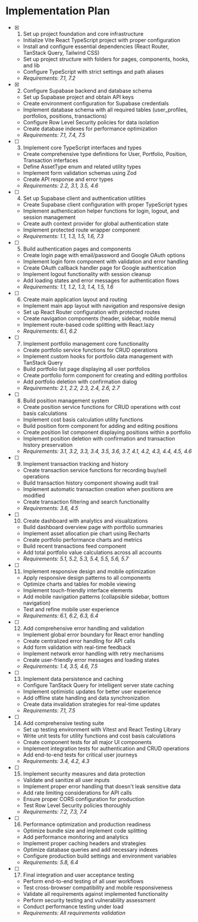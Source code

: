 # Implementation Plan

- [x] 1. Set up project foundation and core infrastructure

  - Initialize Vite React TypeScript project with proper configuration
  - Install and configure essential dependencies (React Router, TanStack Query, Tailwind CSS)
  - Set up project structure with folders for pages, components, hooks, and lib
  - Configure TypeScript with strict settings and path aliases
  - _Requirements: 7.1, 7.2_

- [x] 2. Configure Supabase backend and database schema

  - Set up Supabase project and obtain API keys
  - Create environment configuration for Supabase credentials
  - Implement database schema with all required tables (user_profiles, portfolios, positions, transactions)
  - Configure Row Level Security policies for data isolation
  - Create database indexes for performance optimization
  - _Requirements: 7.1, 7.4, 7.5_

- [ ] 3. Implement core TypeScript interfaces and types

  - Create comprehensive type definitions for User, Portfolio, Position, Transaction interfaces
  - Define AssetType enum and related utility types
  - Implement form validation schemas using Zod
  - Create API response and error types
  - _Requirements: 2.2, 3.1, 3.5, 4.6_

- [ ] 4. Set up Supabase client and authentication utilities

  - Create Supabase client configuration with proper TypeScript types
  - Implement authentication helper functions for login, logout, and session management
  - Create auth context provider for global authentication state
  - Implement protected route wrapper component
  - _Requirements: 1.1, 1.3, 1.5, 1.6, 7.3_

- [ ] 5. Build authentication pages and components

  - Create login page with email/password and Google OAuth options
  - Implement login form component with validation and error handling
  - Create OAuth callback handler page for Google authentication
  - Implement logout functionality with session cleanup
  - Add loading states and error messages for authentication flows
  - _Requirements: 1.1, 1.2, 1.3, 1.4, 1.5, 1.6_

- [ ] 6. Create main application layout and routing

  - Implement main app layout with navigation and responsive design
  - Set up React Router configuration with protected routes
  - Create navigation components (header, sidebar, mobile menu)
  - Implement route-based code splitting with React.lazy
  - _Requirements: 6.1, 6.2_

- [ ] 7. Implement portfolio management core functionality

  - Create portfolio service functions for CRUD operations
  - Implement custom hooks for portfolio data management with TanStack Query
  - Build portfolio list page displaying all user portfolios
  - Create portfolio form component for creating and editing portfolios
  - Add portfolio deletion with confirmation dialog
  - _Requirements: 2.1, 2.2, 2.3, 2.4, 2.6, 2.7_

- [ ] 8. Build position management system

  - Create position service functions for CRUD operations with cost basis calculations
  - Implement cost basis calculation utility functions
  - Build position form component for adding and editing positions
  - Create position list component displaying positions within a portfolio
  - Implement position deletion with confirmation and transaction history preservation
  - _Requirements: 3.1, 3.2, 3.3, 3.4, 3.5, 3.6, 3.7, 4.1, 4.2, 4.3, 4.4, 4.5, 4.6_

- [ ] 9. Implement transaction tracking and history

  - Create transaction service functions for recording buy/sell operations
  - Build transaction history component showing audit trail
  - Implement automatic transaction creation when positions are modified
  - Create transaction filtering and search functionality
  - _Requirements: 3.6, 4.5_

- [ ] 10. Create dashboard with analytics and visualizations

  - Build dashboard overview page with portfolio summaries
  - Implement asset allocation pie chart using Recharts
  - Create portfolio performance charts and metrics
  - Build recent transactions feed component
  - Add total portfolio value calculations across all accounts
  - _Requirements: 5.1, 5.2, 5.3, 5.4, 5.5, 5.6, 5.7_

- [ ] 11. Implement responsive design and mobile optimization

  - Apply responsive design patterns to all components
  - Optimize charts and tables for mobile viewing
  - Implement touch-friendly interface elements
  - Add mobile navigation patterns (collapsible sidebar, bottom navigation)
  - Test and refine mobile user experience
  - _Requirements: 6.1, 6.2, 6.3, 6.4_

- [ ] 12. Add comprehensive error handling and validation

  - Implement global error boundary for React error handling
  - Create centralized error handling for API calls
  - Add form validation with real-time feedback
  - Implement network error handling with retry mechanisms
  - Create user-friendly error messages and loading states
  - _Requirements: 1.4, 3.5, 4.6, 7.5_

- [ ] 13. Implement data persistence and caching

  - Configure TanStack Query for intelligent server state caching
  - Implement optimistic updates for better user experience
  - Add offline state handling and data synchronization
  - Create data invalidation strategies for real-time updates
  - _Requirements: 7.1, 7.5_

- [ ] 14. Add comprehensive testing suite

  - Set up testing environment with Vitest and React Testing Library
  - Write unit tests for utility functions and cost basis calculations
  - Create component tests for all major UI components
  - Implement integration tests for authentication and CRUD operations
  - Add end-to-end tests for critical user journeys
  - _Requirements: 3.4, 4.2, 4.3_

- [ ] 15. Implement security measures and data protection

  - Validate and sanitize all user inputs
  - Implement proper error handling that doesn't leak sensitive data
  - Add rate limiting considerations for API calls
  - Ensure proper CORS configuration for production
  - Test Row Level Security policies thoroughly
  - _Requirements: 7.2, 7.3, 7.4_

- [ ] 16. Performance optimization and production readiness

  - Optimize bundle size and implement code splitting
  - Add performance monitoring and analytics
  - Implement proper caching headers and strategies
  - Optimize database queries and add necessary indexes
  - Configure production build settings and environment variables
  - _Requirements: 5.8, 6.4_

- [ ] 17. Final integration and user acceptance testing
  - Perform end-to-end testing of all user workflows
  - Test cross-browser compatibility and mobile responsiveness
  - Validate all requirements against implemented functionality
  - Perform security testing and vulnerability assessment
  - Conduct performance testing under load
  - _Requirements: All requirements validation_

